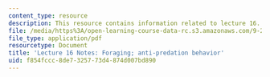 ```yaml
---
content_type: resource
description: This resource contains information related to lecture 16.
file: /media/https%3A/open-learning-course-data-rc.s3.amazonaws.com/9-20-animal-behavior-fall-2013/f854fccc8de7325773d4874d007bd890_MIT9_20F13_Lec16.pdf
file_type: application/pdf
resourcetype: Document
title: 'Lecture 16 Notes: Foraging; anti-predation behavior'
uid: f854fccc-8de7-3257-73d4-874d007bd890
---
```

